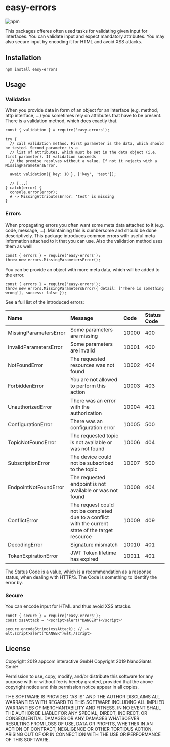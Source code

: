# easy-errors

![npm](https://img.shields.io/npm/v/easy-errors.svg)

This packages offeres often used tasks for validating given input for interfaces. You can validate input and expect
mandatory attributes. You may also secure input by encoding it for HTML and avoid XSS attacks.

## Installation

`npm install easy-errors`

## Usage
### Validation
When you provide data in form of an object for an interface (e.g. method, http interface, ...) you sometimes rely 
on attributes that have to be present. There is a validation method, which does exactly that.

    const { validation } = require('easy-errors');
    
    try {
      // call validation method. First parameter is the data, which should be tested. Second parameter is a 
      // list of attributes, which must be set in the data object (i.e. first parameter). If validation succeeds
      // the promise resolves without a value. If not it rejects with a MissingParametersError.
      
      await validation({ key: 10 }, ['key', 'test']);
      
      // [...] 
    } catch(error) {
      console.error(error);
      # -> MissingAttributesError: 'test' is missing
    }

### Errors
When propagating errors you often want some meta data attached to it (e.g. code, message, ...). Maintaining this is 
cumbersome and should be done descriptively. This package introduces common errors with useful meta information 
attached to it that you can use. Also the validation method uses them as well!
    
    const { errors } = require('easy-errors');
    throw new errors.MissingParametersError();
    
You can be provide an object with more meta data, which will be added to the error.    
        
    const { errors } = require('easy-errors');
    throw new errors.MissingParametersError({ detail: ['There is something wrong'], success: false });
    
See a full list of the introduced errors:

| Name | Message | Code | Status Code | 
|:-|:-|:-|:-|
| MissingParametersError | Some parameters are missing | 10000 | 400 |
| InvalidParametersError | Some parameters are invalid | 10001 | 400 |
| NotFoundError | The requested resources was not found | 10002 | 404 |
| ForbiddenError  | You are not allowed to perform this action | 10003 | 403 |
| UnauthorizedError | There was an error with the authorization | 10004 | 401 |
| ConfigurationError | There was an configuration error | 10005 | 500 |  
| TopicNotFoundError | The requested topic is not available or was not found | 10006 | 404 |  
| SubscriptionError | The device could not be subscribed to the topic | 10007 | 500 |  
| EndpointNotFoundError | The requested endpoint is not available or was not found | 10008 | 404 |  
| ConflictError | The request could not be completed due to a conflict with the current state of the target resource | 10009 | 409 |  
| DecodingError | Signature mismatch | 10010 | 401 |
| TokenExpirationError | JWT Token lifetime has expired | 10011 | 401 |

The Status Code is a value, which is a recommendation as a response status, when dealing with HTTP/S. The Code is something
to identify the error by. 

### Secure 
You can encode input for HTML and thus avoid XSS attacks.

    const { secure } = require('easy-errors');
    const xssAttack = '<script>alert("DANGER")</script>'
    
    secure.encodeString(xssAttack); // -> &lt;script>alert("DANGER")&lt;/script>

## License

Copyright 2019 appcom interactive GmbH
Copyright 2019 NanoGiants GmbH

Permission to use, copy, modify, and/or distribute this software for any purpose with or without fee is hereby granted, provided that the above copyright notice and this permission notice appear in all copies.

THE SOFTWARE IS PROVIDED "AS IS" AND THE AUTHOR DISCLAIMS ALL WARRANTIES WITH REGARD TO THIS SOFTWARE INCLUDING ALL IMPLIED WARRANTIES OF MERCHANTABILITY AND FITNESS. IN NO EVENT SHALL THE AUTHOR BE LIABLE FOR ANY SPECIAL, DIRECT, INDIRECT, OR CONSEQUENTIAL DAMAGES OR ANY DAMAGES WHATSOEVER RESULTING FROM LOSS OF USE, DATA OR PROFITS, WHETHER IN AN ACTION OF CONTRACT, NEGLIGENCE OR OTHER TORTIOUS ACTION, ARISING OUT OF OR IN CONNECTION WITH THE USE OR PERFORMANCE OF THIS SOFTWARE.
